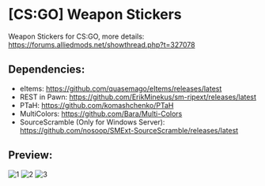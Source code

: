 # [CS:GO] Weapon Stickers
Weapon Stickers for CS:GO, more details: https://forums.alliedmods.net/showthread.php?t=327078

## Dependencies:
- eItems: https://github.com/quasemago/eItems/releases/latest
- REST in Pawn: https://github.com/ErikMinekus/sm-ripext/releases/latest
- PTaH: https://github.com/komashchenko/PTaH
- MultiColors: https://github.com/Bara/Multi-Colors
- SourceScramble (Only for Windows Server): https://github.com/nosoop/SMExt-SourceScramble/releases/latest

## Preview:
![1](/__git/imgs/1.jpg)
![2](/__git/imgs/2.png)
![3](/__git/imgs/3.png)
